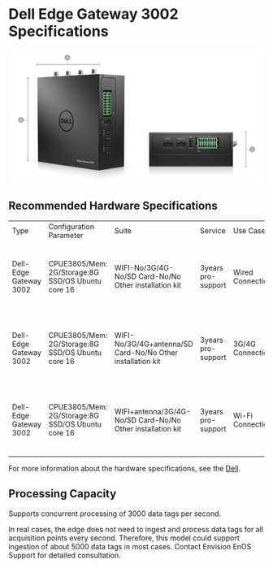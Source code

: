 # Dell Edge Gateway 3002 Specifications

![](media/image3000.png)

## Recommended Hardware Specifications


<table>
  <tr>
    <td>Type</td>
    <td>Configuration Parameter</td>
    <td>Suite</td>
    <td>Service</td>
    <td>Use Case</td>
    <td>Remark</td>
  </tr>
  <tr>
    <td>Dell-Edge   Gateway 3002</td>
    <td>CPUE3805/Mem:   2G/Storage:8G SSD/OS Ubuntu core 16</td>
    <td>WIFI-No/3G/4G-No/SD   Card-No/No Other installation kit</td>
    <td>3years   pro-support</td>
    <td>Wired   Connection</td>
    <td>Support   PoE Power Source, Power adapters need additional purchases.</td>
  </tr>
  <tr>
    <td>Dell-Edge   Gateway 3002</td>
    <td>CPUE3805/Mem:   2G/Storage:8G SSD/OS Ubuntu core 16</td>
    <td>WIFI-No/3G/4G+antenna/SD   Card-No/No Other installation kit</td>
    <td>3years   pro-support</td>
    <td>3G/4G   Connection</td>
    <td>Support   PoE Power Source, Power adapters need additional purchases.</td>
  </tr>
  <tr>
    <td>Dell-Edge   Gateway 3002</td>
    <td>CPUE3805/Mem:   2G/Storage:8G SSD/OS Ubuntu core 16</td>
    <td>WIFI+antenna/3G/4G-No/SD   Card-No/No Other installation kit</td>
    <td>3years   pro-support</td>
    <td>Wi-Fi   Connection</td>
    <td>Support   PoE Power Source, Power adapters need additional purchases.</td>
  </tr>
</table>


For more information about the hardware specifications, see the [Dell](https://www.dell.com/en-us/work/shop/cty/pdp/spd/dell-edge-gateway-3001/ctoi3002stdus?ref=1689_plt_title).

## Processing Capacity

Supports concurrent processing of 3000 data tags per second.

In real cases, the edge does not need to ingest and process data tags for all acquisition points every second. Therefore, this model could support ingestion of about 5000 data tags in most cases. Contact Envision EnOS Support for detailed consultation.
